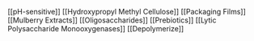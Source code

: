 [[pH-sensitive]]
[[Hydroxypropyl Methyl Cellulose]]
[[Packaging Films]]
[[Mulberry Extracts]]
[[Oligosaccharides]]
[[Prebiotics]]
[[Lytic Polysaccharide Monooxygenases]]
[[Depolymerize]]
